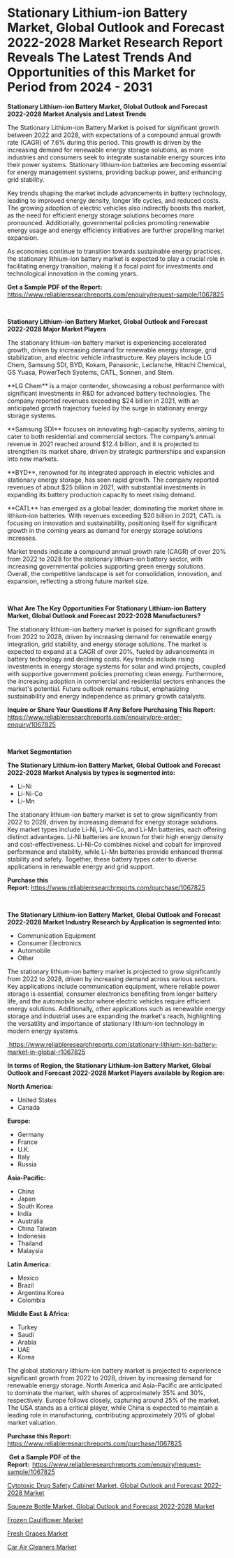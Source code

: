<p><h1>Stationary Lithium-ion Battery Market, Global Outlook and Forecast 2022-2028 Market Research Report Reveals The Latest Trends And Opportunities of this Market for Period from 2024 - 2031</h1></p><p><strong>Stationary Lithium-ion Battery Market, Global Outlook and Forecast 2022-2028 Market Analysis and Latest Trends</strong></p>
<p><p>The Stationary Lithium-ion Battery Market is poised for significant growth between 2022 and 2028, with expectations of a compound annual growth rate (CAGR) of 7.6% during this period. This growth is driven by the increasing demand for renewable energy storage solutions, as more industries and consumers seek to integrate sustainable energy sources into their power systems. Stationary lithium-ion batteries are becoming essential for energy management systems, providing backup power, and enhancing grid stability.</p><p>Key trends shaping the market include advancements in battery technology, leading to improved energy density, longer life cycles, and reduced costs. The growing adoption of electric vehicles also indirectly boosts this market, as the need for efficient energy storage solutions becomes more pronounced. Additionally, governmental policies promoting renewable energy usage and energy efficiency initiatives are further propelling market expansion.</p><p>As economies continue to transition towards sustainable energy practices, the stationary lithium-ion battery market is expected to play a crucial role in facilitating energy transition, making it a focal point for investments and technological innovation in the coming years.</p></p>
<p><strong>Get a Sample PDF of the Report:&nbsp;</strong> <a href="https://www.reliableresearchreports.com/enquiry/request-sample/1067825">https://www.reliableresearchreports.com/enquiry/request-sample/1067825</a></p>
<p>&nbsp;</p>
<p><strong>Stationary Lithium-ion Battery Market, Global Outlook and Forecast 2022-2028 Major Market Players</strong></p>
<p><p>The stationary lithium-ion battery market is experiencing accelerated growth, driven by increasing demand for renewable energy storage, grid stabilization, and electric vehicle infrastructure. Key players include LG Chem, Samsung SDI, BYD, Kokam, Panasonic, Leclanche, Hitachi Chemical, GS Yuasa, PowerTech Systems, CATL, Sonnen, and Stem.</p><p>**LG Chem** is a major contender, showcasing a robust performance with significant investments in R&D for advanced battery technologies. The company reported revenues exceeding $24 billion in 2021, with an anticipated growth trajectory fueled by the surge in stationary energy storage systems.</p><p>**Samsung SDI** focuses on innovating high-capacity systems, aiming to cater to both residential and commercial sectors. The company’s annual revenue in 2021 reached around $12.4 billion, and it is projected to strengthen its market share, driven by strategic partnerships and expansion into new markets.</p><p>**BYD**, renowned for its integrated approach in electric vehicles and stationary energy storage, has seen rapid growth. The company reported revenues of about $25 billion in 2021, with substantial investments in expanding its battery production capacity to meet rising demand.</p><p>**CATL** has emerged as a global leader, dominating the market share in lithium-ion batteries. With revenues exceeding $20 billion in 2021, CATL is focusing on innovation and sustainability, positioning itself for significant growth in the coming years as demand for energy storage solutions increases.</p><p>Market trends indicate a compound annual growth rate (CAGR) of over 20% from 2022 to 2028 for the stationary lithium-ion battery sector, with increasing governmental policies supporting green energy solutions. Overall, the competitive landscape is set for consolidation, innovation, and expansion, reflecting a strong future market size.</p></p>
<p>&nbsp;</p>
<p><strong>What Are The Key Opportunities For Stationary Lithium-ion Battery Market, Global Outlook and Forecast 2022-2028 Manufacturers?</strong></p>
<p><p>The stationary lithium-ion battery market is poised for significant growth from 2022 to 2028, driven by increasing demand for renewable energy integration, grid stability, and energy storage solutions. The market is expected to expand at a CAGR of over 20%, fueled by advancements in battery technology and declining costs. Key trends include rising investments in energy storage systems for solar and wind projects, coupled with supportive government policies promoting clean energy. Furthermore, the increasing adoption in commercial and residential sectors enhances the market's potential. Future outlook remains robust, emphasizing sustainability and energy independence as primary growth catalysts.</p></p>
<p><strong>Inquire or Share Your Questions If Any Before Purchasing This Report:</strong> <a href="https://www.reliableresearchreports.com/enquiry/pre-order-enquiry/1067825">https://www.reliableresearchreports.com/enquiry/pre-order-enquiry/1067825</a></p>
<p>&nbsp;</p>
<p><strong>Market Segmentation</strong></p>
<p><strong>The Stationary Lithium-ion Battery Market, Global Outlook and Forecast 2022-2028 Market Analysis by types is segmented into:</strong></p>
<p><ul><li>Li-Ni</li><li>Li-Ni-Co</li><li>Li-Mn</li></ul></p>
<p><p>The stationary lithium-ion battery market is set to grow significantly from 2022 to 2028, driven by increasing demand for energy storage solutions. Key market types include Li-Ni, Li-Ni-Co, and Li-Mn batteries, each offering distinct advantages. Li-Ni batteries are known for their high energy density and cost-effectiveness. Li-Ni-Co combines nickel and cobalt for improved performance and stability, while Li-Mn batteries provide enhanced thermal stability and safety. Together, these battery types cater to diverse applications in renewable energy and grid support.</p></p>
<p><strong>Purchase this Report:&nbsp;</strong><a href="https://www.reliableresearchreports.com/purchase/1067825">https://www.reliableresearchreports.com/purchase/1067825</a></p>
<p>&nbsp;</p>
<p><strong>The Stationary Lithium-ion Battery Market, Global Outlook and Forecast 2022-2028 Market Industry Research by Application is segmented into:</strong></p>
<p><ul><li>Communication Equipment</li><li>Consumer Electronics</li><li>Automobile</li><li>Other</li></ul></p>
<p><p>The stationary lithium-ion battery market is projected to grow significantly from 2022 to 2028, driven by increasing demand across various sectors. Key applications include communication equipment, where reliable power storage is essential, consumer electronics benefiting from longer battery life, and the automobile sector where electric vehicles require efficient energy solutions. Additionally, other applications such as renewable energy storage and industrial uses are expanding the market's reach, highlighting the versatility and importance of stationary lithium-ion technology in modern energy systems.</p></p>
<p><a href="https://www.reliableresearchreports.com/stationary-lithium-ion-battery-market-in-global-r1067825">&nbsp;https://www.reliableresearchreports.com/stationary-lithium-ion-battery-market-in-global-r1067825</a></p>
<p><strong>In terms of Region, the Stationary Lithium-ion Battery Market, Global Outlook and Forecast 2022-2028 Market Players available by Region are:</strong></p>
<p>
    <p> <strong> North America: </strong>
        <ul>
            <li>United States</li>
            <li>Canada</li>
        </ul>
        </p> 
    <p> <strong> Europe: </strong>
        <ul>
            <li>Germany</li>
            <li>France</li>
            <li>U.K.</li>
            <li>Italy</li>
            <li>Russia</li>
        </ul>
        </p> 
    <p> <strong> Asia-Pacific: </strong>
        <ul>
            <li>China</li>
            <li>Japan</li>
            <li>South Korea</li>
            <li>India</li>
            <li>Australia</li>
            <li>China Taiwan</li>
            <li>Indonesia</li>
            <li>Thailand</li>
            <li>Malaysia</li>
        </ul>
        </p> 
    <p> <strong> Latin America: </strong>
        <ul>
            <li>Mexico</li>
            <li>Brazil</li>
            <li>Argentina Korea</li>
            <li>Colombia</li>
        </ul>
        </p> 
    <p> <strong> Middle East & Africa: </strong>
        <ul>
            <li>Turkey</li>
            <li>Saudi</li>
            <li>Arabia</li>
            <li>UAE</li>
            <li>Korea</li>
        </ul>
    </p>
    </p>
<p><p>The global stationary lithium-ion battery market is projected to experience significant growth from 2022 to 2028, driven by increasing demand for renewable energy storage. North America and Asia-Pacific are anticipated to dominate the market, with shares of approximately 35% and 30%, respectively. Europe follows closely, capturing around 25% of the market. The USA stands as a critical player, while China is expected to maintain a leading role in manufacturing, contributing approximately 20% of global market valuation.</p></p>
<p><strong>Purchase this Report: </strong><a href="https://www.reliableresearchreports.com/purchase/1067825">https://www.reliableresearchreports.com/purchase/1067825</a></p>
<p>&nbsp;<strong>Get a Sample PDF of the Report:&nbsp;&nbsp;</strong><a href="https://www.reliableresearchreports.com/enquiry/request-sample/1067825">https://www.reliableresearchreports.com/enquiry/request-sample/1067825</a></p>
<p><strong></strong></p>
<p><p><a href="https://github.com/ygfu6u/Market-Research-Report-List-1/blob/main/cytotoxic-drug-safety-cabinet-market-global-outlook-and-forecast-2022-2028-market.md">Cytotoxic Drug Safety Cabinet Market, Global Outlook and Forecast 2022-2028 Market</a></p><p><a href="https://github.com/mahnoor2003/Market-Research-Report-List-6/blob/main/squeeze-bottle-market-global-outlook-and-forecast-2022-2028-market.md">Squeeze Bottle Market, Global Outlook and Forecast 2022-2028 Market</a></p><p><a href="https://www.linkedin.com/pulse/frozen-cauliflower-market-forecasts-trends-impact-analysis-u9hte?trackingId=4i8vmSCWQ9eaZfFQCiwtKw%3D%3D">Frozen Cauliflower Market</a></p><p><a href="https://www.linkedin.com/pulse/fresh-grapes-market-research-report-includes-analysis-size-share-jtsic?trackingId=ErGHxXMFSIqbNe2tRPTGjA%3D%3D">Fresh Grapes Market</a></p><p><a href="https://medium.com/@theresa.james5687/the-global-car-air-cleaners-market-is-expected-to-witness-a-compound-annual-growth-rate-cagr-of-ecb075cc11d9">Car Air Cleaners Market</a></p></p>